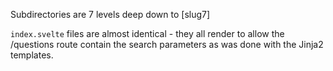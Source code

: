 Subdirectories are 7 levels deep down to [slug7]

`index.svelte` files are almost identical - they all render <MainPage />
to allow the /questions route contain the search parameters
as was done with the Jinja2 templates.
